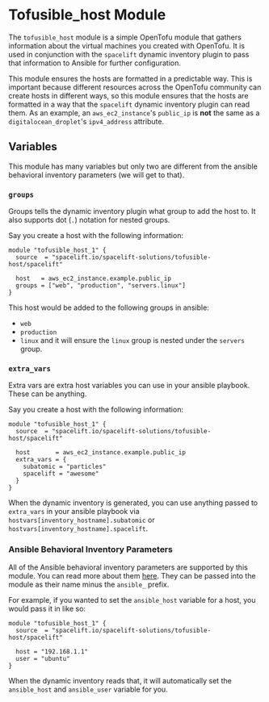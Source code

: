 # Tofusible_host Module

The `tofusible_host` module is a simple OpenTofu module that gathers information about the virtual machines you created with OpenTofu.
It is used in conjunction with the `spacelift` dynamic inventory plugin to pass that information to Ansible for further configuration.

This module ensures the hosts are formatted in a predictable way.
This is important because different resources across the OpenTofu community can create hosts in different ways, so this module ensures that the hosts are formatted in a way that the `spacelift` dynamic inventory plugin can read them.
As an example, an `aws_ec2_instance`'s `public_ip` is **not** the same as a `digitalocean_droplet`'s `ipv4_address` attribute.

## Variables

This module has many variables but only two are different from the ansible behavioral inventory parameters (we will get to that).

### `groups`

Groups tells the dynamic inventory plugin what group to add the host to. It also supports dot (`.`) notation for nested groups.

Say you create a host with the following information:
```hcl
module "tofusible_host_1" {
  source  = "spacelift.io/spacelift-solutions/tofusible-host/spacelift"

  host   = aws_ec2_instance.example.public_ip
  groups = ["web", "production", "servers.linux"]
}
```

This host would be added to the following groups in ansible:
- `web`
- `production`
- `linux` and it will ensure the `linux` group is nested under the `servers` group.

### `extra_vars`

Extra vars are extra host variables you can use in your ansible playbook. These can be anything.

Say you create a host with the following information:
```hcl
module "tofusible_host_1" {
  source  = "spacelift.io/spacelift-solutions/tofusible-host/spacelift"

  host       = aws_ec2_instance.example.public_ip
  extra_vars = {
    subatomic = "particles"
    spacelift = "awesome"
  }
}
```
When the dynamic inventory is generated, you can use anything passed to `extra_vars` in your ansible playbook via `hostvars[inventory_hostname].subatomic` or `hostvars[inventory_hostname].spacelift`.

### Ansible Behavioral Inventory Parameters

All of the Ansible behavioral inventory parameters are supported by this module. You can read more about them [here](https://docs.ansible.com/ansible/latest/inventory_guide/intro_inventory.html#connecting-to-hosts-behavioral-inventory-parameters).
They can be passed into the module as their name minus the `ansible_` prefix.

For example, if you wanted to set the `ansible_host` variable for a host, you would pass it in like so:
```hcl
module "tofusible_host_1" {
  source  = "spacelift.io/spacelift-solutions/tofusible-host/spacelift"

  host = "192.168.1.1"
  user = "ubuntu"
}
```
When the dynamic inventory reads that, it will automatically set the `ansible_host` and `ansible_user` variable for you.